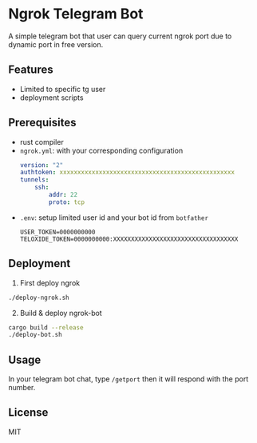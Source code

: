 # Ngrok Telegram Bot

A simple telegram bot that user can query current ngrok port due to dynamic port
in free version.

## Features

- Limited to specific tg user
- deployment scripts

## Prerequisites

- rust compiler
- `ngrok.yml`: with your corresponding configuration
  ```yml
  version: "2"
  authtoken: xxxxxxxxxxxxxxxxxxxxxxxxxxxxxxxxxxxxxxxxxxxxxxxxx
  tunnels:
      ssh:
          addr: 22
          proto: tcp
  ```
- `.env`: setup limited user id and your bot id from `botfather`
  ```env
  USER_TOKEN=0000000000
  TELOXIDE_TOKEN=0000000000:XXXXXXXXXXXXXXXXXXXXXXXXXXXXXXXXXXX
  ```

## Deployment

1. First deploy ngrok

  ```sh
  ./deploy-ngrok.sh
  ```

2. Build & deploy ngrok-bot

  ```sh
  cargo build --release
  ./deploy-bot.sh
  ```

## Usage

In your telegram bot chat, type `/getport` then it will respond with the port number.

## License

MIT
